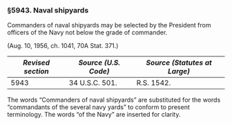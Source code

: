 ### §5943. Naval shipyards ###

Commanders of naval shipyards may be selected by the President from officers of the Navy not below the grade of commander.

(Aug. 10, 1956, ch. 1041, 70A Stat. 371.)

|*Revised section*|*Source (U.S. Code)*|*Source (Statutes at Large)*|
|-----------------|--------------------|----------------------------|
|      5943       |   34 U.S.C. 501.   |         R.S. 1542.         |

The words “Commanders of naval shipyards” are substituted for the words “commandants of the several navy yards” to conform to present terminology. The words “of the Navy” are inserted for clarity.